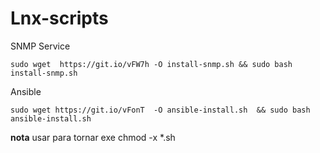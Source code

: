 # Lnx-scripts



SNMP Service
```
sudo wget  https://git.io/vFW7h -O install-snmp.sh && sudo bash install-snmp.sh
```
Ansible
```
sudo wget https://git.io/vFonT  -O ansible-install.sh  && sudo bash ansible-install.sh
```
**nota** usar para tornar exe chmod -x  *.sh
